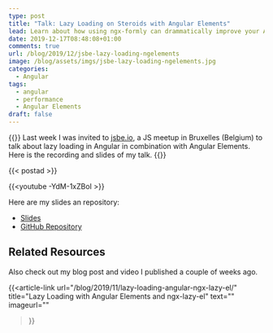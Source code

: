 ```yaml
---
type: post
title: "Talk: Lazy Loading on Steroids with Angular Elements"
lead: Learn about how using ngx-formly can drammatically improve your Angular reactive forms
date: 2019-12-17T08:48:08+01:00
comments: true
url: /blog/2019/12/jsbe-lazy-loading-ngelements
image: /blog/assets/imgs/jsbe-lazy-loading-ngelements.jpg
categories:
  - Angular
tags:
  - angular
  - performance
  - Angular Elements
draft: false
---
```


{{<intro>}}
  Last week I was invited to [jsbe.io](https://jsbe.io), a JS meetup in Bruxelles (Belgium) to talk about lazy loading in Angular in combination with Angular Elements. Here is the recording and slides of my talk.
{{</intro>}}
<!--more-->

{{< postad >}}

{{<youtube -YdM-1xZBoI >}}

Here are my slides an repository:

- [Slides](http://bit.ly/jsbe-lazy-elements)
- [GitHub Repository](https://github.com/juristr/lazyapp)

## Related Resources

Also check out my blog post and video I published a couple of weeks ago.

{{<article-link 
   url="/blog/2019/11/lazy-loading-angular-ngx-lazy-el/" 
   title="Lazy Loading with Angular Elements and ngx-lazy-el" 
   text="" 
   imageurl="" 
>}}
